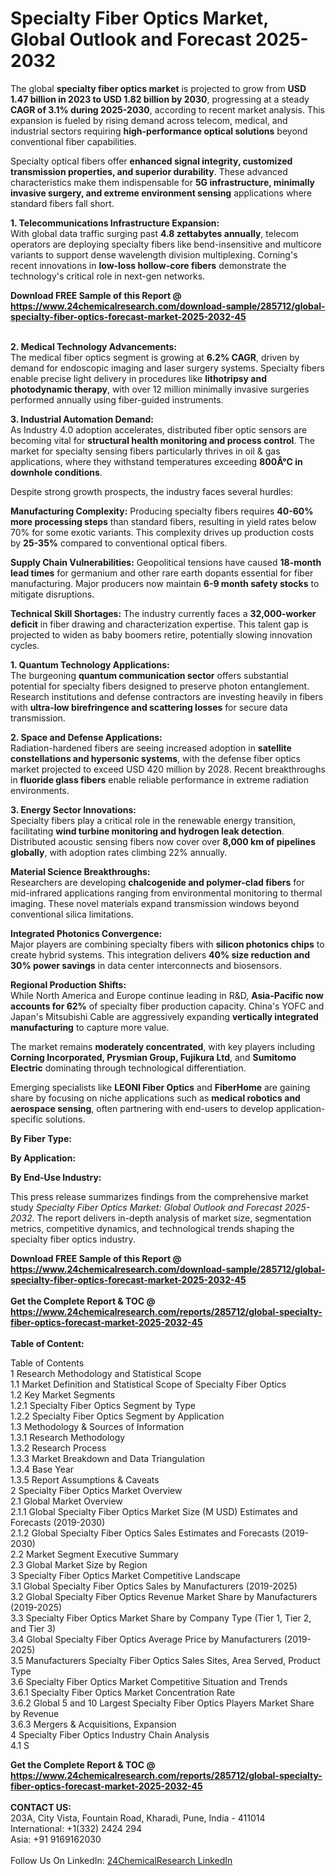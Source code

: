 <h1>Specialty Fiber Optics Market, Global Outlook and Forecast 2025-2032</h1><p>The global <strong>specialty fiber optics market</strong> is projected to grow from <strong>USD 1.47 billion in 2023 to USD 1.82 billion by 2030</strong>, progressing at a steady <strong>CAGR of 3.1% during 2025-2030</strong>, according to recent market analysis. This expansion is fueled by rising demand across telecom, medical, and industrial sectors requiring <strong>high-performance optical solutions</strong> beyond conventional fiber capabilities.</p><p>Specialty optical fibers offer <strong>enhanced signal integrity, customized transmission properties, and superior durability</strong>. These advanced characteristics make them indispensable for <strong>5G infrastructure, minimally invasive surgery, and extreme environment sensing</strong> applications where standard fibers fall short.</p><p><strong>1. Telecommunications Infrastructure Expansion:</strong><br>
With global data traffic surging past <strong>4.8 zettabytes annually</strong>, telecom operators are deploying specialty fibers like bend-insensitive and multicore variants to support dense wavelength division multiplexing. Corning's recent innovations in <strong>low-loss hollow-core fibers</strong> demonstrate the technology's critical role in next-gen networks.</p><div><b>Download FREE Sample of this Report @ 
            <a href="https://www.24chemicalresearch.com/download-sample/285712/global-specialty-fiber-optics-forecast-market-2025-2032-45">
            https://www.24chemicalresearch.com/download-sample/285712/global-specialty-fiber-optics-forecast-market-2025-2032-45</a></b></div><br><p><strong>2. Medical Technology Advancements:</strong><br>
The medical fiber optics segment is growing at <strong>6.2% CAGR</strong>, driven by demand for endoscopic imaging and laser surgery systems. Specialty fibers enable precise light delivery in procedures like <strong>lithotripsy and photodynamic therapy</strong>, with over 12 million minimally invasive surgeries performed annually using fiber-guided instruments.</p><p><strong>3. Industrial Automation Demand:</strong><br>
As Industry 4.0 adoption accelerates, distributed fiber optic sensors are becoming vital for <strong>structural health monitoring and process control</strong>. The market for specialty sensing fibers particularly thrives in oil &amp; gas applications, where they withstand temperatures exceeding <strong>800Â°C in downhole conditions</strong>.</p><p>Despite strong growth prospects, the industry faces several hurdles:</p><p><strong>Manufacturing Complexity:</strong> Producing specialty fibers requires <strong>40-60% more processing steps</strong> than standard fibers, resulting in yield rates below 70% for some exotic variants. This complexity drives up production costs by <strong>25-35%</strong> compared to conventional optical fibers.</p><p><strong>Supply Chain Vulnerabilities:</strong> Geopolitical tensions have caused <strong>18-month lead times</strong> for germanium and other rare earth dopants essential for fiber manufacturing. Major producers now maintain <strong>6-9 month safety stocks</strong> to mitigate disruptions.</p><p><strong>Technical Skill Shortages:</strong> The industry currently faces a <strong>32,000-worker deficit</strong> in fiber drawing and characterization expertise. This talent gap is projected to widen as baby boomers retire, potentially slowing innovation cycles.</p><p><strong>1. Quantum Technology Applications:</strong><br>
The burgeoning <strong>quantum communication sector</strong> offers substantial potential for specialty fibers designed to preserve photon entanglement. Research institutions and defense contractors are investing heavily in fibers with <strong>ultra-low birefringence and scattering losses</strong> for secure data transmission.</p><p><strong>2. Space and Defense Applications:</strong><br>
Radiation-hardened fibers are seeing increased adoption in <strong>satellite constellations and hypersonic systems</strong>, with the defense fiber optics market projected to exceed USD 420 million by 2028. Recent breakthroughs in <strong>fluoride glass fibers</strong> enable reliable performance in extreme radiation environments.</p><p><strong>3. Energy Sector Innovations:</strong><br>
Specialty fibers play a critical role in the renewable energy transition, facilitating <strong>wind turbine monitoring and hydrogen leak detection</strong>. Distributed acoustic sensing fibers now cover over <strong>8,000 km of pipelines globally</strong>, with adoption rates climbing 22% annually.</p><p><strong>Material Science Breakthroughs:</strong><br>
	Researchers are developing <strong>chalcogenide and polymer-clad fibers</strong> for mid-infrared applications ranging from environmental monitoring to thermal imaging. These novel materials expand transmission windows beyond conventional silica limitations.</p><p><strong>Integrated Photonics Convergence:</strong><br>
	Major players are combining specialty fibers with <strong>silicon photonics chips</strong> to create hybrid systems. This integration delivers <strong>40% size reduction and 30% power savings</strong> in data center interconnects and biosensors.</p><p><strong>Regional Production Shifts:</strong><br>
	While North America and Europe continue leading in R&amp;D, <strong>Asia-Pacific now accounts for 62%</strong> of specialty fiber production capacity. China's YOFC and Japan's Mitsubishi Cable are aggressively expanding <strong>vertically integrated manufacturing</strong> to capture more value.</p><p>The market remains <strong>moderately concentrated</strong>, with key players including <strong>Corning Incorporated, Prysmian Group, Fujikura Ltd</strong>, and <strong>Sumitomo Electric</strong> dominating through technological differentiation.</p><p>Emerging specialists like <strong>LEONI Fiber Optics</strong> and <strong>FiberHome</strong> are gaining share by focusing on niche applications such as <strong>medical robotics and aerospace sensing</strong>, often partnering with end-users to develop application-specific solutions.</p><p><strong>By Fiber Type:</strong></p><p><strong>By Application:</strong></p><p><strong>By End-Use Industry:</strong></p><p>This press release summarizes findings from the comprehensive market study <em>Specialty Fiber Optics Market: Global Outlook and Forecast 2025-2032</em>. The report delivers in-depth analysis of market size, segmentation metrics, competitive dynamics, and technological trends shaping the specialty fiber optics industry.</p><div><b>Download FREE Sample of this Report @ 
            <a href="https://www.24chemicalresearch.com/download-sample/285712/global-specialty-fiber-optics-forecast-market-2025-2032-45">
            https://www.24chemicalresearch.com/download-sample/285712/global-specialty-fiber-optics-forecast-market-2025-2032-45</a></b></div><br><div><b>Get the Complete Report & TOC @ 
            <a href="https://www.24chemicalresearch.com/reports/285712/global-specialty-fiber-optics-forecast-market-2025-2032-45">
            https://www.24chemicalresearch.com/reports/285712/global-specialty-fiber-optics-forecast-market-2025-2032-45</a></b></div><br>
            <b>Table of Content:</b><p>Table of Contents<br />
1 Research Methodology and Statistical Scope<br />
1.1 Market Definition and Statistical Scope of Specialty Fiber Optics<br />
1.2 Key Market Segments<br />
1.2.1 Specialty Fiber Optics Segment by Type<br />
1.2.2 Specialty Fiber Optics Segment by Application<br />
1.3 Methodology & Sources of Information<br />
1.3.1 Research Methodology<br />
1.3.2 Research Process<br />
1.3.3 Market Breakdown and Data Triangulation<br />
1.3.4 Base Year<br />
1.3.5 Report Assumptions & Caveats<br />
2 Specialty Fiber Optics Market Overview<br />
2.1 Global Market Overview<br />
2.1.1 Global Specialty Fiber Optics Market Size (M USD) Estimates and Forecasts (2019-2030)<br />
2.1.2 Global Specialty Fiber Optics Sales Estimates and Forecasts (2019-2030)<br />
2.2 Market Segment Executive Summary<br />
2.3 Global Market Size by Region<br />
3 Specialty Fiber Optics Market Competitive Landscape<br />
3.1 Global Specialty Fiber Optics Sales by Manufacturers (2019-2025)<br />
3.2 Global Specialty Fiber Optics Revenue Market Share by Manufacturers (2019-2025)<br />
3.3 Specialty Fiber Optics Market Share by Company Type (Tier 1, Tier 2, and Tier 3)<br />
3.4 Global Specialty Fiber Optics Average Price by Manufacturers (2019-2025)<br />
3.5 Manufacturers Specialty Fiber Optics Sales Sites, Area Served, Product Type<br />
3.6 Specialty Fiber Optics Market Competitive Situation and Trends<br />
3.6.1 Specialty Fiber Optics Market Concentration Rate<br />
3.6.2 Global 5 and 10 Largest Specialty Fiber Optics Players Market Share by Revenue<br />
3.6.3 Mergers & Acquisitions, Expansion<br />
4 Specialty Fiber Optics Industry Chain Analysis<br />
4.1 S</p><div><b>Get the Complete Report & TOC @ 
            <a href="https://www.24chemicalresearch.com/reports/285712/global-specialty-fiber-optics-forecast-market-2025-2032-45">
            https://www.24chemicalresearch.com/reports/285712/global-specialty-fiber-optics-forecast-market-2025-2032-45</a></b></div><br><b>CONTACT US:</b><br>
            203A, City Vista, Fountain Road, Kharadi, Pune, India - 411014<br>
            International: +1(332) 2424 294<br>
            Asia: +91 9169162030 <br><br>
            Follow Us On LinkedIn: <a href="https://www.linkedin.com/company/24chemicalresearch/">24ChemicalResearch LinkedIn</a>